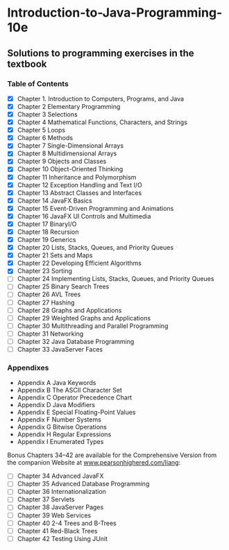 # Introduction-to-Java-Programming-10e

## Solutions to programming exercises in the textbook

### Table of Contents

- [x] Chapter 1. Introduction to Computers, Programs, and Java
- [x] Chapter 2 Elementary Programming
- [x] Chapter 3 Selections
- [x] Chapter 4 Mathematical Functions, Characters, and Strings
- [x] Chapter 5 Loops
- [x] Chapter 6 Methods
- [x] Chapter 7 Single-Dimensional Arrays
- [x] Chapter 8 Multidimensional Arrays
- [x] Chapter 9 Objects and Classes
- [x] Chapter 10 Object-Oriented Thinking
- [x] Chapter 11 Inheritance and Polymorphism
- [x] Chapter 12 Exception Handling and Text I/O
- [x] Chapter 13 Abstract Classes and Interfaces
- [x] Chapter 14 JavaFX Basics
- [x] Chapter 15 Event-Driven Programming and Animations
- [x] Chapter 16 JavaFX UI Controls and Multimedia
- [x] Chapter 17 BinaryI/O
- [x] Chapter 18 Recursion
- [x] Chapter 19 Generics
- [x] Chapter 20 Lists, Stacks, Queues, and Priority Queues
- [x] Chapter 21 Sets and Maps
- [x] Chapter 22 Developing Efficient Algorithms
- [x] Chapter 23 Sorting
- [ ] Chapter 24 Implementing Lists, Stacks, Queues, and Priority Queues
- [ ] Chapter 25 Binary Search Trees
- [ ] Chapter 26 AVL Trees
- [ ] Chapter 27 Hashing
- [ ] Chapter 28 Graphs and Applications
- [ ] Chapter 29 Weighted Graphs and Applications
- [ ] Chapter 30 Multithreading and Parallel Programming
- [ ] Chapter 31 Networking
- [ ] Chapter 32 Java Database Programming
- [ ] Chapter 33 JavaServer Faces

### Appendixes
* Appendix A Java Keywords
* Appendix B The ASCII Character Set
* Appendix C Operator Precedence Chart
* Appendix D Java Modifiers
* Appendix E Special Floating-Point Values
* Appendix F Number Systems
* Appendix G Bitwise Operations
* Appendix H Regular Expressions
* Appendix I Enumerated Types

Bonus Chapters 34–42 are available for the Comprehensive Version from the companion Website at www.pearsonhighered.com/liang:
- [ ] Chapter 34 Advanced JavaFX
- [ ] Chapter 35 Advanced Database Programming
- [ ] Chapter 36 Internationalization
- [ ] Chapter 37 Servlets
- [ ] Chapter 38 JavaServer Pages
- [ ] Chapter 39 Web Services
- [ ] Chapter 40 2-4 Trees and B-Trees
- [ ] Chapter 41 Red-Black Trees
- [ ] Chapter 42 Testing Using JUnit
